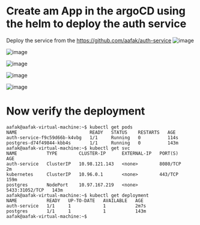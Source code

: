 # Create am App in the argoCD using the helm to deploy the auth service 
Deploy the service from the https://github.com/aafak/auth-service
![image](https://github.com/user-attachments/assets/1e1c5763-f617-4082-b29c-bd52cbb9ae98)

![image](https://github.com/user-attachments/assets/9614b1a5-e80b-40c9-8465-e5ea31913f1c)

![image](https://github.com/user-attachments/assets/baeb88a5-0d8a-4c12-a2a2-05a375970111)


![image](https://github.com/user-attachments/assets/6b567a7e-10e1-4d72-b922-d2a19f2a5e1f)

![image](https://github.com/user-attachments/assets/9240c660-97e2-4edc-bff4-b5c58060bdba)


# Now verify the deployment
```
aafak@aafak-virtual-machine:~$ kubectl get pods
NAME                           READY   STATUS    RESTARTS   AGE
auth-service-f9c59d66b-k4vbg   1/1     Running   0          114s
postgres-d74f49844-kbb4s       1/1     Running   0          143m
aafak@aafak-virtual-machine:~$ kubectl get svc
NAME           TYPE        CLUSTER-IP      EXTERNAL-IP   PORT(S)          AGE
auth-service   ClusterIP   10.98.121.143   <none>        8080/TCP         2m
kubernetes     ClusterIP   10.96.0.1       <none>        443/TCP          159m
postgres       NodePort    10.97.167.219   <none>        5433:31052/TCP   143m
aafak@aafak-virtual-machine:~$ kubectl get deployment
NAME           READY   UP-TO-DATE   AVAILABLE   AGE
auth-service   1/1     1            1           2m7s
postgres       1/1     1            1           143m
aafak@aafak-virtual-machine:~$

```











